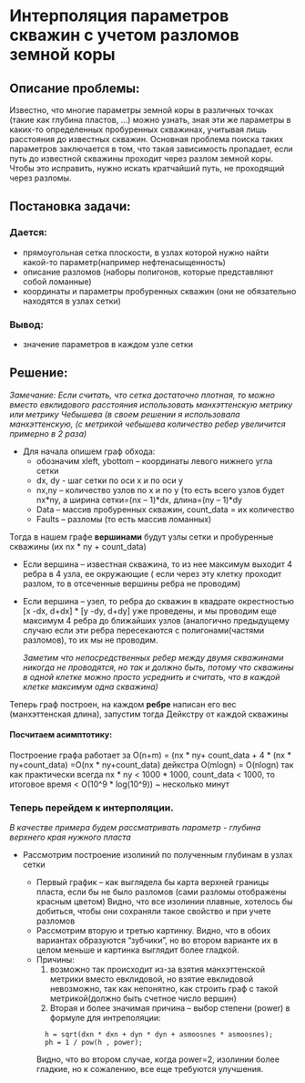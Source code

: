 # Интерполяция параметров скважин с учетом разломов земной коры
## Описание проблемы:
Известно, что многие параметры земной коры в различных точках (такие как глубина пластов, …) можно узнать, зная эти же параметры в каких-то определенных пробуренных скважинах, учитывая лишь расстояния до известных скважин. Основная проблема поиска таких параметров заключается в том, что такая зависимость пропадает, если путь до известной скважины проходит через разлом земной коры. Чтобы это исправить, нужно искать кратчайший путь, не проходящий через разломы. 

## Постановка задачи:
### Дается:
* прямоугольная сетка плоскости, в узлах которой нужно найти какой-то параметр(например нефтенасыщенность)
* описание разломов (наборы полигонов, которые представляют собой ломанные)
* координаты и параметры пробуренных скважин (они не обязательно находятся в узлах сетки)
### Вывод:
* значение параметров в каждом узле сетки

## Решение:
 *Замечание: Если считать, что сетка достаточно плотная, то можно вместо евклидового расстояния использовать манхэттенскую метрику или метрику Чебышева (в своем решении я использовала манхэттенскую, (с метрикой чебышева количество ребер увеличится примерно в 2 раза)*
* Для начала опишем граф обхода:
  * обозначим xleft, ybottom – координаты левого нижнего угла сетки
  * dx, dy - шаг сетки по оси x и по оси y	
  * nx,ny – количество узлов по х и по y (то есть всего узлов будет nx*ny, а ширина сетки=(nx – 1)*dx, длина=(ny – 1)*dy
  * Data – массив пробуренных скважин, count_data = их количество
  * Faults – разломы (то есть массив ломанных) </br>

Тогда в нашем графе **вершинами** будут узлы сетки и пробуренные скважины (их nx * ny + count_data) 
* Если вершина – известная скважина, то из нее максимум выходит 4 ребра в 4 узла, ее окружающие ( если через эту клетку проходит разлом, то в отсеченные вершины ребра не проводим)
* Если вершина – узел, то ребра до скважин в квадрате окрестностью [x -dx, d+dx] * [y -dy, d+dy] уже проведены, и мы проводим еще максимум 4 ребра до ближайших узлов (аналогично предыдущему случаю если эти ребра пересекаются с полигонами(частями разломов), то их мы не проводим.

  *Заметим что непосредственных ребер между двумя скважинами никогда не проводятся, но так и должно быть, потому что скважины в одной клетке можно просто усреднить и считать, что в каждой клетке максимум одна скважина)*

Теперь граф построен, на каждом **ребре** написан его вес (манхэттенская длина), запустим тогда Дейкстру от каждой скважины

#### Посчитаем асимптотику: 
Построение графа работает за O(n+m) = (nx * ny+ count_data + 4 * (nx * ny+count_data) =O(nx * ny+count_data)
дейкстра  O(mlogn) = O(nlogn)
так как практически всегда nx * ny < 1000 * 1000, count_data < 1000, то итоговое время < O(10^9 * log(10^9)) ~ несколько минут

### Теперь перейдем к интерполяции.
*В качестве примера будем рассматривать параметр - глубина верхнего края нужного пласта*
* Рассмотрим построение изолиний по полученным глубинам в узлах сетки

  * Первый график – как выглядела бы карта верхней границы пласта, если бы не было разломов (сами разломы отображены красным цветом) Видно, что все изолинии плавные, хотелось бы добиться, чтобы они сохраняли такое свойство и при учете разломов
  * Рассмотрим вторую и третью картинку. Видно, что в обоих вариантах образуются “зубчики”, но во втором варианте их в целом меньше и картинка выглядит более гладкой.
  * Причины: 
    1. возможно так происходит из-за взятия манхэттенской метрики вместо евклидовой, но взятие евклидовой невозможно, так как непонятно, как строить граф с такой метрикой(должно быть счетное число вершин) 
    2. Вторая и более значимая причина – выбор степени (power) в формуле для интреполяции: 
    ```
      h = sqrt(dxn * dxn + dyn * dyn + asmoosnes * asmoosnes);
      ph = 1 / pow(h , power); 
    ``` 
      Видно, что во втором случае, когда power=2, изолинии более гладкие, но к сожалению, все еще требуются улучшения. 
